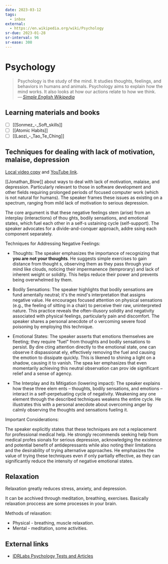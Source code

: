 ```yaml
---
date: 2023-03-12
tags:
  - inbox
external:
  - https://en.wikipedia.org/wiki/Psychology
sr-due: 2023-01-28
sr-interval: 96
sr-ease: 308
---
```


# Psychology

> Psychology is the study of the mind. It studies thoughts, feelings, and
> behaviors in humans and animals. Psychology aims to explain how the mind
> works. It also looks at how our actions relate to how we think.\
> — <cite>[Simple English Wikipedia](https://simple.wikipedia.org/wiki/Psychology)</cite>

## Learning materials and books

- [ ] [[Sonmez_-_Soft_skills]]
- [ ] [[Atomic Habits]]
- [ ] [[Laozi_-_Tao_Te_Ching]]

## Techniques for dealing with lack of motivation, malaise, depression

[Local video copy](file:///home/inom/Science/Psychology/Blow_-_Dealing_with_depression_i7kh8pNRWOo.mp4) and
[YouTube link](https://www.youtube.com/watch?v=i7kh8pNRWOo).

[[Jonathan_Blow]] about ways to deal with lack of motivation, malaise, and
depression. Particularly relevant to those in software development and other
fields requiring prolonged periods of focused computer work (which is not
natural for humans). The speaker frames these issues as existing on a spectrum,
ranging from mild lack of motivation to serious depression.

The core argument is that these negative feelings stem (arise) from an interplay
(interactions) of thou ghts, bodily sensations, and emotional states, which fuel
each other in a self-s ustaining cycle (self-support).  The speaker advocates
for a divide-and-conquer approach, addre ssing each component separately.

Techniques for Addressing Negative Feelings:

- Thoughts: The speaker emphasizes the importance of recognizing that **you are
  not your thoughts**.  He suggests simple exercises to gain distance from
  thought s, observing them as they pass through your mind like clouds, noticing
  their impermanence (temprorary) and lack of inherent weight or solidity. This
  helps reduce their power and prevents being overwhelmed by them.

- Bodily Sensations: The speaker highlights that bodily sensations are fund
  amentally neutral; it's the mind's interpretation that assigns negative value.
  He encourages focused attention on physical sensations (e.g., the feeling of
  sitting in a chair) to perceive their raw, uninterpreted nature.  This
  practice reveals the often-illusory solidity and negativity associated with
  physical feelings, particularly pain and discomfort.  The speaker shares a
  personal anecdote of o vercoming severe food poisoning by employing this
  technique.

- Emotional States:  The speaker asserts that emotions themselves are fleeting;
  they require "fuel" from thoughts and bodily sensations to persist.  By dire
  cting attention directly to the emotional state, one can observe it
  dispassionat ely, effectively removing the fuel and causing the emotion to
  dissipate quickly. This is likened to shining a light on a shadow, causing it
  to vanish.  The spea ker emphasizes that even momentarily achieving this
  neutral observation can prov ide significant relief and a sense of agency.

- The Interplay and its Mitigation (lowering impact): The speaker explains how
  these three elem ents – thoughts, bodily sensations, and emotions – interact
  in a self-perpetuating cycle of negativity.  Weakening any one element
  through the described techniques weakens the entire cycle.  He illustrates
  this with a personal anecdote about overcoming anger by calmly observing the
  thoughts and sensations fueling it.

Important Considerations:

The speaker explicitly states that these techniques are not a replacement for
professional medical help. He strongly recommends seeking help from medical
profes sionals for serious depression, acknowledging the existence and potential
benefit of antidepressants while also noting their limitations and the
desirability of trying alternative approaches.  He emphasizes the value of
trying these techniques even if only partially effective, as they can
significantly reduce the intensity of negative emotional states.

## Relaxation

Relaxation greatly reduces stress, anxiety, and depression.

It can be acchived through meditation, breathing, exercises. Basically
relaxation proccess are some processes in your brain.

Methods of relaxation:

- Physical - breathing, muscle relaxation.
- Mental - meditation, some activities.

## External links

- [IDRLabs Psychology Tests and Articles](https://www.idrlabs.com/)
